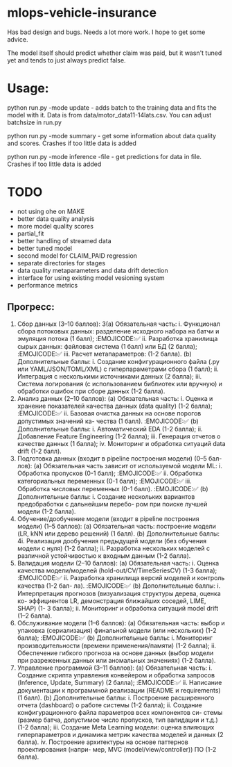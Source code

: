 # mlops-vehicle-insurance

Has bad design and bugs. Needs a lot more work. I hope to get some advice.

The model itself should predict whether claim was paid, but it wasn't tuned yet and tends to just always predict false.

# Usage:

python run.py -mode update - adds batch to the training data and fits the model with it. Data is from data/motor_data11-14lats.csv.
You can adjust batchsize in run.py

python run.py -mode summary - get some information about data quality and scores. Crashes if too little data is added

python run.py -mode inference -file <filename> - get predictions for data in file. Crashes if too little data is added

# TODO
- not using ohe on MAKE
- better data quality analysis
- more model quality scores
- partial_fit
- better handling of streamed data
- better tuned model
- second model for CLAIM_PAID regression
- separate directories for stages
- data quality metaparameters and data drift detection
- interface for using existing model vesioning system
- performance metrics

## Прогресс:
1. Сбор данных (3–10 баллов):
3(a) Обязательная часть:
i. Функционал сбора потоковых данных: разделение исходного набора на
батчи и эмуляция потока (1 балл); :EMOJICODE::white_check_mark: 
ii. Разработка хранилища сырых данных: файловая система (1 балл) или
БД (2 балла); :EMOJICODE::white_check_mark: 
iii. Расчет метапараметров: (1-2 балла).
(b) Дополнительные баллы:
i. Создание конфигурационного файла (.py или YAML/JSON/TOML/XML)
с гиперпараметрами сбора (1 балл);
ii. Интеграция с несколькими источниками данных (2 балла);
iii. Система логирования (с использованием библиотек или вручную) и
обработки ошибок при сборе данных (1-2 балла).
2. Анализ данных (2–10 баллов):
(a) Обязательная часть:
i. Оценка и хранение показателей качества данных (data quality) (1-2
балла); :EMOJICODE::white_check_mark: 
ii. Базовая очистка данных на основе порогов допустимых значений ка-
чества (1 балл). :EMOJICODE::white_check_mark: 
(b) Дополнительные баллы:
i. Автоматический EDA (1-2 балла);
ii. Добавление Feature Engineering (1-2 балла);
iii. Генерация отчетов о качестве данных (1 балла);
iv. Мониторинг и обработка ситуаций data drift (1-2 балл).
3. Подготовка данных (входит в pipeline построения модели) (0–5 бал-
лов):
(a) Обязательная часть зависит от используемой модели ML:
i. Обработка пропусков (0-1 балл); :EMOJICODE::white_check_mark: 
ii. Обработка категориальных переменных (0-1 балл); :EMOJICODE::white_check_mark: 
iii. Обработка числовых переменных (0-1 балл). :EMOJICODE::white_check_mark: 
(b) Дополнительные баллы:
i. Создание нескольких вариантов предобработки с дальнейшим перебо-
ром при поиске лучшей модели (1-2 балла).
4. Обучение/дообучение модели (входит в pipeline построения модели)
(1–5 баллов):
(a) Обязательная часть: построение модели (LR, kNN или дерево решений) (1
балл).
(b) Дополнительные баллы:
4i. Реализация дообучения предыдущей модели (без обучения модели с
нуля) (1-2 балла);
ii. Разработка нескольких моделей с различной устойчивостью к входным
данным (1-2 балла).
5. Валидация модели (2–10 баллов):
(a) Обязательная часть:
i. Оценка качества модели/моделей (hold-out/CV/TimeSeriesCV) (1-3
балла); :EMOJICODE::white_check_mark: 
ii. Разработка хранилища версий моделей и контроль качества (1-2 бал-
ла). :EMOJICODE::white_check_mark: 
(b) Дополнительные баллы:
i. Интерпретация прогнозов (визуализация структуры дерева, оценка ко-
эффициентов LR, демонстрация ближайших соседей, LIME, SHAP) (1-
3 балла);
ii. Мониторинг и обработка ситуаций model drift (1–2 балла).
6. Обслуживание модели (1–6 баллов):
(a) Обязательная часть: выбор и упаковка (сериализация) финальной модели
(или нескольких) (1-2 балла); :EMOJICODE::white_check_mark: 
(b) Дополнительные баллы:
i. Мониторинг производительности (времени применения/памяти) (1-2
балла);
ii. Обеспечение гибкого прогноза на основе данных (выбор модели при
разреженных данных или аномальных значениях) (1-2 балла).
7. Управление программой (3–11 баллов):
(a) Обязательная часть:
i. Создание скрипта управления конвейером и обработка запросов
(Inference, Update, Summary) (2 балла); :EMOJICODE::white_check_mark: 
ii. Написание документации к программной реализации (README и
requirements) (1 балл).
(b) Дополнительные баллы:
i. Построение расширенного отчета (dashboard) о работе системы (1-2
балла);
ii. Создание конфигурационного файла параметров всех компонентов си-
стемы (размер батча, допустимое число пропусков, тип валидации и
т.д.) (1-2 балла);
iii. Создание Meta Learning модели: оценка влияющих гиперпараметров и
динамика метрик качества моделей и данных (2 балла).
iv. Построение архитектуры на основе паттернов проектирования (напри-
мер, MVC (model/view/controller)) ПО (1-2 балла).
